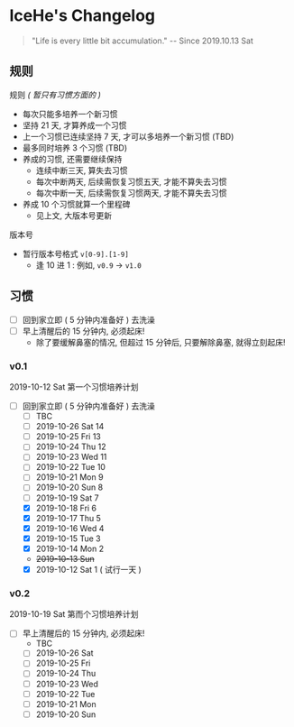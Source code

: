 # IceHe's Changelog

> "Life is every little bit accumulation." -- Since 2019.10.13 Sat

## 规则

规则 _( 暂只有习惯方面的 )_

- 每次只能多培养一个新习惯
- 坚持 21 天, 才算养成一个习惯
- 上一个习惯已连续坚持 7 天, 才可以多培养一个新习惯 (TBD)
- 最多同时培养 3 个习惯 (TBD)
- 养成的习惯, 还需要继续保持
    - 连续中断三天, 算失去习惯
    - 每次中断两天, 后续需恢复习惯五天, 才能不算失去习惯
    - 每次中断一天, 后续需恢复习惯两天, 才能不算失去习惯
- 养成 10 个习惯就算一个里程碑
    - 见上文, 大版本号更新

版本号

- 暂行版本号格式 `v[0-9].[1-9]`
    - 逢 10 进 1 : 例如, `v0.9` → `v1.0`

## 习惯

- [ ] 回到家立即 ( 5 分钟内准备好 ) 去洗澡
- [ ] 早上清醒后的 15 分钟内, 必须起床!
    - 除了要缓解鼻塞的情况, 但超过 15 分钟后, 只要解除鼻塞, 就得立刻起床!

### v0.1

2019-10-12 Sat 第一个习惯培养计划

- [ ] 回到家立即 ( 5 分钟内准备好 ) 去洗澡
    - [ ] TBC
    - [ ] 2019-10-26 Sat 14
    - [ ] 2019-10-25 Fri 13
    - [ ] 2019-10-24 Thu 12
    - [ ] 2019-10-23 Wed 11
    - [ ] 2019-10-22 Tue 10
    - [ ] 2019-10-21 Mon 9
    - [ ] 2019-10-20 Sun 8
    - [ ] 2019-10-19 Sat 7
    - [x] 2019-10-18 Fri 6
    - [x] 2019-10-17 Thu 5
    - [x] 2019-10-16 Wed 4
    - [x] 2019-10-15 Tue 3
    - [x] 2019-10-14 Mon 2
    - ~~2019-10-13 Sun~~
    - [x] 2019-10-12 Sat 1 ( 试行一天 )

### v0.2

2019-10-19 Sat 第而个习惯培养计划

- [ ] 早上清醒后的 15 分钟内, 必须起床!
    - TBC
    - [ ] 2019-10-26 Sat
    - [ ] 2019-10-25 Fri
    - [ ] 2019-10-24 Thu
    - [ ] 2019-10-23 Wed
    - [ ] 2019-10-22 Tue
    - [ ] 2019-10-21 Mon
    - [ ] 2019-10-20 Sun

